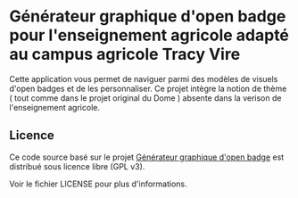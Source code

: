 # Générateur graphique d'open badge pour l'enseignement agricole adapté au campus agricole Tracy Vire 

Cette application vous permet de naviguer parmi des modèles de visuels d'open badges et de les personnaliser.
Ce projet intègre la notion de thème ( tout comme dans le projet original du Dome ) absente dans la verison de l'enseignement agricole.

## Licence

Ce code source basé sur le projet [Générateur graphique d'open badge](https://github.com/Le-Dome-RDS/generateur-graphique-open-badge) est distribué sous licence libre (GPL v3).

Voir le fichier LICENSE pour plus d'informations.


